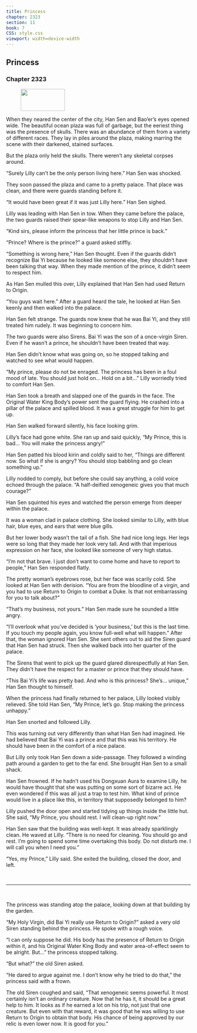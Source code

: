 ```yaml
---
title: Princess
chapter: 2323
section: 11
book: 7
CSS: style.css
viewport: width=device-width
---
```


## Princess

### Chapter 2323

<figure>
	<img src="../Images/gem.gif" alt="" id="gem" width="120" height="60" />
</figure>

When they neared the center of the city, Han Sen and Bao’er’s eyes opened wide. The beautiful ocean plaza was full of garbage, but the eeriest thing was the presence of skulls. There was an abundance of them from a variety of different races. They lay in piles around the plaza, making marring the scene with their darkened, stained surfaces.

But the plaza only held the skulls. There weren’t any skeletal corpses around.

“Surely Lilly can’t be the only person living here.” Han Sen was shocked.

They soon passed the plaza and came to a pretty palace. That place was clean, and there were guards standing before it.

“It would have been great if it was just Lilly here.” Han Sen sighed.

Lilly was leading with Han Sen in tow. When they came before the palace, the two guards raised their spear-like weapons to stop Lilly and Han Sen.

“Kind sirs, please inform the princess that her little prince is back.”

“Prince? Where is the prince?” a guard asked stiffly.

“Something is wrong here,” Han Sen thought. Even if the guards didn’t recognize Bai Yi because he looked like someone else, they shouldn’t have been talking that way. When they made mention of the prince, it didn’t seem to respect him.

As Han Sen mulled this over, Lilly explained that Han Sen had used Return to Origin.

“You guys wait here.” After a guard heard the tale, he looked at Han Sen keenly and then walked into the palace.

Han Sen felt strange. The guards now knew that he was Bai Yi, and they still treated him rudely. It was beginning to concern him.

The two guards were also Sirens. Bai Yi was the son of a once-virgin Siren. Even if he wasn’t a prince, he shouldn’t have been treated that way.

Han Sen didn’t know what was going on, so he stopped talking and watched to see what would happen.

“My prince, please do not be enraged. The princess has been in a foul mood of late. You should just hold on… Hold on a bit…” Lilly worriedly tried to comfort Han Sen.

Han Sen took a breath and slapped one of the guards in the face. The Original Water King Body’s power sent the guard flying. He crashed into a pillar of the palace and spilled blood. It was a great struggle for him to get up.

Han Sen walked forward silently, his face looking grim.

Lilly’s face had gone white. She ran up and said quickly, “My Prince, this is bad… You will make the princess angry!”

Han Sen patted his blood kirin and coldly said to her, “Things are different now. So what if she is angry? You should stop babbling and go clean something up.”

Lilly nodded to comply, but before she could say anything, a cold voice echoed through the palace. “A half-deified xenogeneic gives you that much courage?”

Han Sen squinted his eyes and watched the person emerge from deeper within the palace.

It was a woman clad in palace clothing. She looked similar to Lilly, with blue hair, blue eyes, and ears that were blue gills.

But her lower body wasn’t the tail of a fish. She had nice long legs. Her legs were so long that they made her look very tall. And with that imperious expression on her face, she looked like someone of very high status.

“I’m not that brave. I just don’t want to come home and have to report to people,” Han Sen responded flatly.

The pretty woman’s eyebrows rose, but her face was scarily cold. She looked at Han Sen with derision. “You are from the bloodline of a virgin, and you had to use Return to Origin to combat a Duke. Is that not embarrassing for you to talk about?”

“That’s my business, not yours.” Han Sen made sure he sounded a little angry.

“I’ll overlook what you’ve decided is ‘your business,’ but this is the last time. If you touch my people again, you know full-well what will happen.” After that, the woman ignored Han Sen. She sent others out to aid the Siren guard that Han Sen had struck. Then she walked back into her quarter of the palace.

The Sirens that went to pick up the guard glared disrespectfully at Han Sen. They didn’t have the respect for a master or prince that they should have.

“This Bai Yi’s life was pretty bad. And who is this princess? She’s… unique,” Han Sen thought to himself.

When the princess had finally returned to her palace, Lilly looked visibly relieved. She told Han Sen, “My Prince, let’s go. Stop making the princess unhappy.”

Han Sen snorted and followed Lilly.

This was turning out very differently than what Han Sen had imagined. He had believed that Bai Yi was a prince and that this was his territory. He should have been in the comfort of a nice palace.

But Lilly only took Han Sen down a side-passage. They followed a winding path around a garden to get to the far end. She brought Han Sen to a small shack.

Han Sen frowned. If he hadn’t used his Dongxuan Aura to examine Lilly, he would have thought that she was putting on some sort of bizarre act. He even wondered if this was all just a trap to test him. What kind of prince would live in a place like this, in territory that supposedly belonged to him?

Lilly pushed the door open and started tidying up things inside the little hut. She said, “My Prince, you should rest. I will clean-up right now.”

Han Sen saw that the building was well-kept. It was already sparklingly clean. He waved at Lilly. “There is no need for cleaning. You should go and rest. I’m going to spend some time overtaking this body. Do not disturb me. I will call you when I need you.”

“Yes, my Prince,” Lilly said. She exited the building, closed the door, and left.

<br>

*****

<br>

The princess was standing atop the palace, looking down at that building by the garden.

“My Holy Virgin, did Bai Yi really use Return to Origin?” asked a very old Siren standing behind the princess. He spoke with a rough voice.

“I can only suppose he did. His body has the presence of Return to Origin within it, and his Original Water King Body and water area-of-effect seem to be alright. But…” the princess stopped talking.

“But what?” the old Siren asked.

“He dared to argue against me. I don’t know why he tried to do that,” the princess said with a frown.

The old Siren coughed and said, “That xenogeneic seems powerful. It most certainly isn’t an ordinary creature. Now that he has it, it should be a great help to him. It looks as if he earned a lot on his trip, not just that one creature. But even with that reward, it was good that he was willing to use Return to Origin to obtain that body. His chance of being approved by our relic is even lower now. It is good for you.”